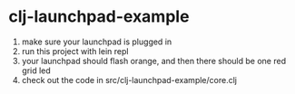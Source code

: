 # clj-launchpad-example

1. make sure your launchpad is plugged in
2. run this project with lein repl
3. your launchpad should flash orange, and then there should be one red grid led
4. check out the code in src/clj-launchpad-example/core.clj
